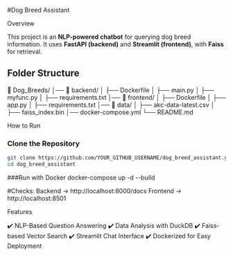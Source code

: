 #Dog Breed Assistant

Overview

This project is an **NLP-powered chatbot** for querying dog breed information. 
It uses **FastAPI (backend)** and **Streamlit (frontend)**, with **Faiss** for retrieval.

## Folder Structure
📂 Dog_Breeds/ 
│── 📂 backend/
│ ├── Dockerfile
│ ├── main.py
│ ├── myfunc.py
│ ├── requirements.txt
│── 📂 frontend/
│ ├── Dockerfile
│ ├── app.py
│ ├── requirements.txt
│── 📂 data/
│ ├── akc-data-latest.csv
│ ├── faiss_index.bin
│── docker-compose.yml
└── README.md


How to Run
### **Clone the Repository**
```bash
git clone https://github.com/YOUR_GITHUB_USERNAME/dog_breed_assistant.git
cd dog_breed_assistant
```

###Run with Docker
docker-compose up -d --build

#Checks:
Backend → http://localhost:8000/docs
Frontend → http://localhost:8501

Features

✔️ NLP-Based Question Answering
✔️ Data Analysis with DuckDB
✔️ Faiss-based Vector Search
✔️ Streamlit Chat Interface
✔️ Dockerized for Easy Deployment




